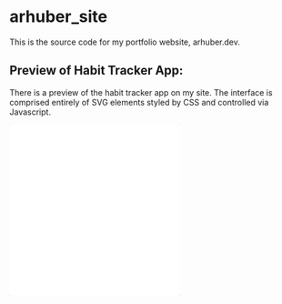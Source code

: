 # arhuber_site
This is the source code for my portfolio website, arhuber.dev.

## Preview of Habit Tracker App:

There is a preview of the habit tracker app on my site. The interface is comprised entirely of SVG elements styled by CSS and controlled via Javascript.

<img src="https://github.com/huberific/arhuber_site/blob/main/habitTracker.gif" width="300" height="300" />
